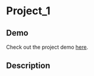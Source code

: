 # Project_1

## Demo

Check out the project demo [here](https://izzmoqbel.github.io/frontEnd_Project_1/).

## Description
